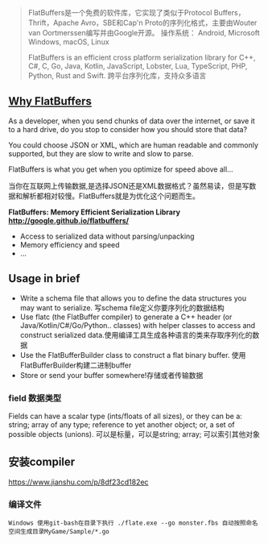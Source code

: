 > FlatBuffers是一个免费的软件库，它实现了类似于Protocol Buffers，Thrift，Apache Avro，SBE和Cap'n Proto的序列化格式，主要由Wouter van Oortmerssen编写并由Google开源。
> 操作系统： Android, Microsoft Windows, macOS, Linux
> 
> FlatBuffers is an efficient cross platform serialization library for C++, C#, C, Go, Java, Kotlin, JavaScript, Lobster, Lua, TypeScript, PHP, Python, Rust and Swift. 
> 跨平台序列化库，支持众多语言

## [Why FlatBuffers](https://rwinslow.com/posts/why-flatbuffers/)

As a developer, when you send chunks of data over the internet, or save it to a hard drive, do you stop to consider how you should store that data?

You could choose JSON or XML, which are human readable and commonly supported, but they are slow to write and slow to parse. 

FlatBuffers is what you get when you optimize for speed above all…

当你在互联网上传输数据,是选择JSON还是XML数据格式？虽然易读，但是写数据和解析都相对较慢。FlatBuffers就是为优化这个问题而生。

**FlatBuffers: Memory Efficient Serialization Library http://google.github.io/flatbuffers/**
- Access to serialized data without parsing/unpacking
- Memory efficiency and speed
- ...

## Usage in brief
- Write a schema file that allows you to define the data structures you may want to serialize. 写schema file定义你要序列化的数据结构
- Use flatc (the FlatBuffer compiler) to generate a C++ header (or Java/Kotlin/C#/Go/Python.. classes) with helper classes to access and construct serialized data.使用编译工具生成各种语言的类来存取序列化的数据
- Use the FlatBufferBuilder class to construct a flat binary buffer. 使用FlatBufferBuilder构建二进制buffer
- Store or send your buffer somewhere!存储或者传输数据

### field 数据类型
Fields can have a scalar type (ints/floats of all sizes), or they can be a: string; array of any type; reference to yet another object; or, a set of possible objects (unions).
可以是标量，可以是string; array; 可以索引其他对象

## 安装compiler
https://www.jianshu.com/p/8df23cd182ec

### 编译文件
```
Windows 使用git-bash在目录下执行 ./flate.exe --go monster.fbs 自动按照命名空间生成目录MyGame/Sample/*.go
```
